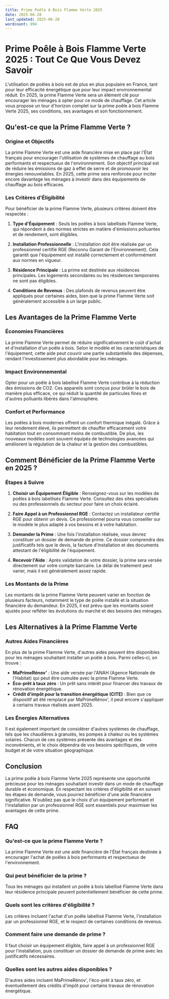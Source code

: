 ```yaml
---
title: Prime Poêle À Bois Flamme Verte 2025
date: 2025-06-28
last_updated: 2025-06-28
wordcount: 994
---
```


# Prime Poêle à Bois Flamme Verte 2025 : Tout Ce Que Vous Devez Savoir

L'utilisation de poêles à bois est de plus en plus populaire en France, tant pour leur efficacité énergétique que pour leur impact environnemental réduit. En 2025, la prime Flamme Verte sera un élément clé pour encourager les ménages à opter pour ce mode de chauffage. Cet article vous propose un tour d'horizon complet sur la prime poêle à bois Flamme Verte 2025, ses conditions, ses avantages et son fonctionnement.

## Qu'est-ce que la Prime Flamme Verte ?

### Origine et Objectifs

La prime Flamme Verte est une aide financière mise en place par l'État français pour encourager l'utilisation de systèmes de chauffage au bois performants et respectueux de l'environnement. Son objectif principal est de réduire les émissions de gaz à effet de serre et de promouvoir les énergies renouvelables. En 2025, cette prime sera renforcée pour inciter encore davantage les ménages à investir dans des équipements de chauffage au bois efficaces.

### Les Critères d'Éligibilité

Pour bénéficier de la prime Flamme Verte, plusieurs critères doivent être respectés :

1. **Type d'Équipement** : Seuls les poêles à bois labellisés Flamme Verte, qui répondent à des normes strictes en matière d'émissions polluantes et de rendement, sont éligibles.
   
2. **Installation Professionnelle** : L'installation doit être réalisée par un professionnel certifié RGE (Reconnu Garant de l'Environnement). Cela garantit que l'équipement est installé correctement et conformément aux normes en vigueur.

3. **Résidence Principale** : La prime est destinée aux résidences principales. Les logements secondaires ou les résidences temporaires ne sont pas éligibles.

4. **Conditions de Revenus** : Des plafonds de revenus peuvent être appliqués pour certaines aides, bien que la prime Flamme Verte soit généralement accessible à un large public.

## Les Avantages de la Prime Flamme Verte

### Économies Financières

La prime Flamme Verte permet de réduire significativement le coût d'achat et d'installation d'un poêle à bois. Selon le modèle et les caractéristiques de l'équipement, cette aide peut couvrir une partie substantielle des dépenses, rendant l'investissement plus abordable pour les ménages.

### Impact Environnemental

Opter pour un poêle à bois labellisé Flamme Verte contribue à la réduction des émissions de CO2. Ces appareils sont conçus pour brûler le bois de manière plus efficace, ce qui réduit la quantité de particules fines et d'autres polluants libérés dans l'atmosphère.

### Confort et Performance

Les poêles à bois modernes offrent un confort thermique inégalé. Grâce à leur rendement élevé, ils permettent de chauffer efficacement votre habitation tout en consommant moins de combustible. De plus, les nouveaux modèles sont souvent équipés de technologies avancées qui améliorent la régulation de la chaleur et la gestion des combustibles.

## Comment Bénéficier de la Prime Flamme Verte en 2025 ?

### Étapes à Suivre

1. **Choisir un Équipement Éligible** : Renseignez-vous sur les modèles de poêles à bois labellisés Flamme Verte. Consultez des sites spécialisés ou des professionnels du secteur pour faire un choix éclairé.

2. **Faire Appel à un Professionnel RGE** : Contactez un installateur certifié RGE pour obtenir un devis. Ce professionnel pourra vous conseiller sur le modèle le plus adapté à vos besoins et à votre habitation.

3. **Demander la Prime** : Une fois l'installation réalisée, vous devrez constituer un dossier de demande de prime. Ce dossier comprendra des justificatifs tels que le devis, la facture d'installation et des documents attestant de l'éligibilité de l'équipement.

4. **Recevoir l'Aide** : Après validation de votre dossier, la prime sera versée directement sur votre compte bancaire. Le délai de traitement peut varier, mais il est généralement assez rapide.

### Les Montants de la Prime

Les montants de la prime Flamme Verte peuvent varier en fonction de plusieurs facteurs, notamment le type de poêle installé et la situation financière du demandeur. En 2025, il est prévu que les montants soient ajustés pour refléter les évolutions du marché et des besoins des ménages.

## Les Alternatives à la Prime Flamme Verte

### Autres Aides Financières

En plus de la prime Flamme Verte, d'autres aides peuvent être disponibles pour les ménages souhaitant installer un poêle à bois. Parmi celles-ci, on trouve :

- **MaPrimeRénov'** : Une aide versée par l'ANAH (Agence Nationale de l'Habitat) qui peut être cumulée avec la prime Flamme Verte.
- **Éco-prêt à taux zéro** : Un prêt sans intérêt pour financer des travaux de rénovation énergétique.
- **Crédit d'impôt pour la transition énergétique (CITE)** : Bien que ce dispositif ait été remplacé par MaPrimeRénov', il peut encore s'appliquer à certains travaux réalisés avant 2025.

### Les Énergies Alternatives

Il est également important de considérer d'autres systèmes de chauffage, tels que les chaudières à granulés, les pompes à chaleur ou les systèmes solaires. Chacun de ces systèmes présente des avantages et des inconvénients, et le choix dépendra de vos besoins spécifiques, de votre budget et de votre situation géographique.

## Conclusion

La prime poêle à bois Flamme Verte 2025 représente une opportunité précieuse pour les ménages souhaitant investir dans un mode de chauffage durable et économique. En respectant les critères d'éligibilité et en suivant les étapes de demande, vous pourrez bénéficier d'une aide financière significative. N'oubliez pas que le choix d'un équipement performant et l'installation par un professionnel RGE sont essentiels pour maximiser les avantages de cette prime.

## FAQ

### Qu'est-ce que la prime Flamme Verte ?

La prime Flamme Verte est une aide financière de l'État français destinée à encourager l'achat de poêles à bois performants et respectueux de l'environnement.

### Qui peut bénéficier de la prime ?

Tous les ménages qui installent un poêle à bois labellisé Flamme Verte dans leur résidence principale peuvent potentiellement bénéficier de cette prime.

### Quels sont les critères d'éligibilité ?

Les critères incluent l'achat d'un poêle labellisé Flamme Verte, l'installation par un professionnel RGE, et le respect de certaines conditions de revenus.

### Comment faire une demande de prime ?

Il faut choisir un équipement éligible, faire appel à un professionnel RGE pour l'installation, puis constituer un dossier de demande de prime avec les justificatifs nécessaires.

### Quelles sont les autres aides disponibles ?

D'autres aides incluent MaPrimeRénov', l'éco-prêt à taux zéro, et éventuellement des crédits d'impôt pour certains travaux de rénovation énergétique.